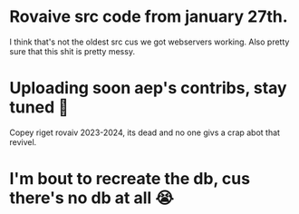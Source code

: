 # Rovaive src code from january 27th.

I think that's not the oldest src cus we got webservers working.
Also pretty sure that this shit is pretty messy.

# Uploading soon aep's contribs, stay tuned 👀

Copey riget rovaiv 2023-2024, its dead and no one givs a crap abot that revivel.

# I'm bout to recreate the db, cus there's no db at all 😭
